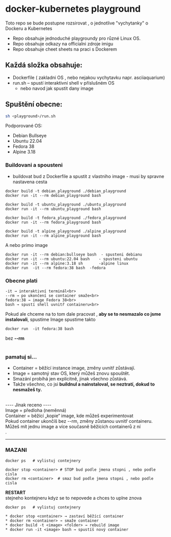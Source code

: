 # docker-kubernetes playground
Toto repo se bude postupne rozsirovat , o jednotlive "vychytanky" o Dockeru a Kubernetes

* Repo obsahuje jednoduché playgroundy pro různé Linux OS.
* Repo obsahuje odkazy na officialni zdroje imigu
* Repo obsahuje cheet sheets na praci s Dockerem

## Každá složka obsahuje:
- Dockerfile ( zakladni OS  , nebo nejakou vychytavku napr. asciiaquarium)
- run.sh – spustí interaktivní shell v příslušném OS
  *  nebo navod jak  spustit dany image

## Spuštění obecne:
```bash
sh <playground>/run.sh
```

Podporované OS:
- Debian Bullseye
- Ubuntu 22.04
- Fedora 38
- Alpine 3.18

### Buildovani a spousteni
* buildovat bud z Dockerfile a spustit z vlastniho image - musi by spravne nastavena cesta
```
docker build -t debian_playground ./debian_playground
docker run -it --rm debian_playground bash

docker build -t ubuntu_playground ./ubuntu_playground
docker run -it --rm ubuntu_playground bash

docker build -t fedora_playground ./fedora_playground
docker run -it --rm fedora_playground bash

docker build -t alpine_playground ./alpine_playground
docker run -it --rm alpine_playground bash
```
A nebo primo image 

```
docker run -it --rm debian:bullseye bash  - spusteni debianu 
docker run -it --rm ubuntu:22.04 bash    - spusteni ubuntu 
docker run -it --rm alpine:3.18 sh       -alpine linux
docker run  -it --rm fedora:38 bash  -fedora
```

### Obecne plati
```
-it → interaktivní terminál<br>
--rm → po ukončení se container smaže<br>
fedora:38 → image Fedora 38<br>
bash → spustí shell uvnitř containeru<br>
```
Pokud ale chceme na to tom dale pracovat , **aby se to nesmazalo co jsme instalovali**,  spustime Image spustime takto 
```
docker run  -it fedora:38 bash 
```
bez **--rm**
<br><br>
### pamatuj si...
* Container = běžící instance image, změny uvnitř zůstávají.<br>
* Image = samotný stav OS, který můžeš znovu spouštět.<br>
* Smazání probíhá jen explicitně, jinak všechno zůstává.<br>
* Takže všechno, co jsi **buildnul a nainstaloval, se neztratí, dokud to nesmažeš ty.** <br>

<br>
---- Jinak receno ----<br>
Image = předloha (neměnná)<br>
Container = běžící „kopie“ image, kde můžeš experimentovat<br>
Pokud container ukončíš bez --rm, změny zůstanou uvnitř containeru.<br>
Můžeš mít jednu image a více současně běžících containerů z ní<br>.

---

### MAZANI ###
```
docker ps   # vylistuj contejnery 

docker stop <container> # STOP bud podle jmena stopni , nebo podle cisla
docker rm <container>  # smaz bud podle jmena stopni , nebo podle cisla
```

**RESTART**<br>
stejneho kontejneru kdyz se to nepovede a chces to uplne znova 
```
docker ps   # vylistuj contejnery 

* docker stop <container> → zastaví běžící container
* docker rm <container> → smaže container
* docker build -t <image> <folder> → rebuild image
* docker run -it <image> bash → spustíš nový container
```
